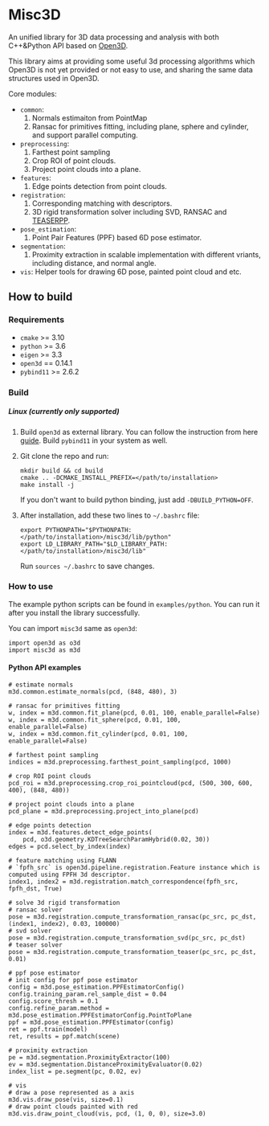 # Misc3D
An unified library for 3D data processing and analysis with both C++&amp;Python API based on [Open3D](https://github.com/isl-org/Open3D).

This library aims at providing some useful 3d processing algorithms which Open3D is not yet provided or not easy to use, and sharing the same data structures used in Open3D.

Core modules:
- `common`: 
    1. Normals estimaiton from PointMap 
    2. Ransac for primitives fitting, including plane, sphere and cylinder, and support parallel computing.
- `preprocessing`: 
    1. Farthest point sampling
    2. Crop ROI of point clouds.
    3. Project point clouds into a plane. 
- `features`:
    1. Edge points detection from point clouds.
- `registration`:
    1. Corresponding matching with descriptors.
    2. 3D rigid transformation solver including SVD, RANSAC and [TEASERPP](https://github.com/MIT-SPARK/TEASER-plusplus).
- `pose_estimation`: 
    1. Point Pair Features (PPF) based 6D pose estimator.
- `segmentation`: 
    1. Proximity extraction in scalable implementation with different vriants, including distance, and normal angle.
- `vis`: Helper tools for drawing 6D pose, painted point cloud and etc.

## How to build 
### Requirements
- `cmake` >= 3.10
- `python` >= 3.6
- `eigen` >= 3.3
- `open3d` == 0.14.1 
- `pybind11` >= 2.6.2

### Build
##### Linux (currently only supported)
1. Build `open3d` as external library. You can follow the instruction from here [guide](https://github.com/intel-isl/open3d-cmake-find-package). Build `pybind11` in your system as well.

2. Git clone the repo and run:
    ```
    mkdir build && cd build
    cmake .. -DCMAKE_INSTALL_PREFIX=</path/to/installation>
    make install -j
    ```
    If you don't want to build python binding, just add `-DBUILD_PYTHON=OFF`.

3. After installation, add these two lines to `~/.bashrc` file:
    ```
    export PYTHONPATH="$PYTHONPATH:</path/to/installation>/misc3d/lib/python"
    export LD_LIBRARY_PATH="$LD_LIBRARY_PATH:</path/to/installation>/misc3d/lib"
    ```
    Run `sources ~/.bashrc` to save changes.
### How to use
The example python scripts can be found in `examples/python`. You can run it after you install the library successfully.

You can import `misc3d` same as `open3d`:
```
import open3d as o3d
import misc3d as m3d
```

#### Python API examples
```
# estimate normals
m3d.common.estimate_normals(pcd, (848, 480), 3)

# ransac for primitives fitting
w, index = m3d.common.fit_plane(pcd, 0.01, 100, enable_parallel=False)
w, index = m3d.common.fit_sphere(pcd, 0.01, 100, enable_parallel=False)
w, index = m3d.common.fit_cylinder(pcd, 0.01, 100, enable_parallel=False)

# farthest point sampling
indices = m3d.preprocessing.farthest_point_sampling(pcd, 1000)

# crop ROI point clouds
pcd_roi = m3d.preprocessing.crop_roi_pointcloud(pcd, (500, 300, 600, 400), (848, 480))

# project point clouds into a plane
pcd_plane = m3d.preprocessing.project_into_plane(pcd)

# edge points detection
index = m3d.features.detect_edge_points(
    pcd, o3d.geometry.KDTreeSearchParamHybrid(0.02, 30))
edges = pcd.select_by_index(index)

# feature matching using FLANN
# `fpfh_src` is open3d.pipeline.registration.Feature instance which is computed using FPFH 3d descriptor.
index1, index2 = m3d.registration.match_correspondence(fpfh_src, fpfh_dst, True)

# solve 3d rigid transformation
# ransac solver
pose = m3d.registration.compute_transformation_ransac(pc_src, pc_dst, (index1, index2), 0.03, 100000)
# svd solver
pose = m3d.registration.compute_transformation_svd(pc_src, pc_dst)
# teaser solver
pose = m3d.registration.compute_transformation_teaser(pc_src, pc_dst, 0.01)

# ppf pose estimator
# init config for ppf pose estimator
config = m3d.pose_estimation.PPFEstimatorConfig()
config.training_param.rel_sample_dist = 0.04
config.score_thresh = 0.1
config.refine_param.method = m3d.pose_estimation.PPFEstimatorConfig.PointToPlane
ppf = m3d.pose_estimation.PPFEstimator(config)
ret = ppf.train(model)
ret, results = ppf.match(scene)

# proximity extraction
pe = m3d.segmentation.ProximityExtractor(100)
ev = m3d.segmentation.DistanceProximityEvaluator(0.02)
index_list = pe.segment(pc, 0.02, ev)

# vis
# draw a pose represented as a axis
m3d.vis.draw_pose(vis, size=0.1)
# draw point clouds painted with red
m3d.vis.draw_point_cloud(vis, pcd, (1, 0, 0), size=3.0)
```

